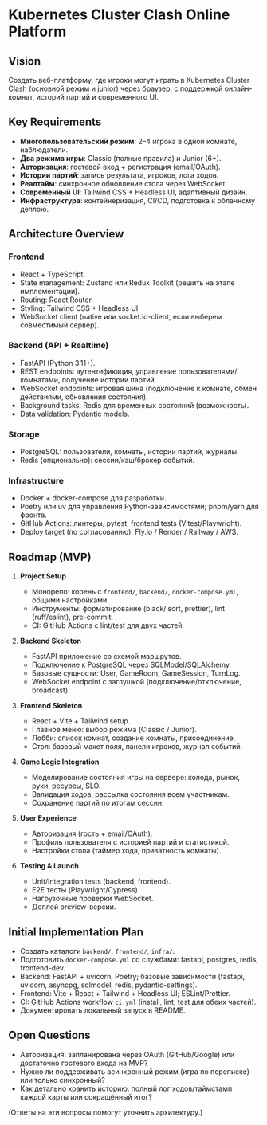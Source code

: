 # Kubernetes Cluster Clash Online Platform

## Vision
Создать веб-платформу, где игроки могут играть в Kubernetes Cluster Clash (основной режим и junior) через браузер, с поддержкой онлайн-комнат, историй партий и современного UI.

## Key Requirements
- **Многопользовательский режим**: 2–4 игрока в одной комнате, наблюдатели.
- **Два режима игры**: Classic (полные правила) и Junior (6+).
- **Авторизация**: гостевой вход + регистрация (email/OAuth).
- **Истории партий**: запись результата, игроков, лога ходов.
- **Реалтайм**: синхронное обновление стола через WebSocket.
- **Современный UI**: Tailwind CSS + Headless UI, адаптивный дизайн.
- **Инфраструктура**: контейнеризация, CI/CD, подготовка к облачному деплою.

## Architecture Overview

### Frontend
- React + TypeScript.
- State management: Zustand или Redux Toolkit (решить на этапе имплементации).
- Routing: React Router.
- Styling: Tailwind CSS + Headless UI.
- WebSocket client (native или socket.io-client, если выберем совместимый сервер).

### Backend (API + Realtime)
- FastAPI (Python 3.11+).
- REST endpoints: аутентификация, управление пользователями/комнатами, получение истории партий.
- WebSocket endpoints: игровая шина (подключение к комнате, обмен действиями, обновления состояния).
- Background tasks: Redis для временных состояний (возможность).
- Data validation: Pydantic models.

### Storage
- PostgreSQL: пользователи, комнаты, истории партий, журналы.
- Redis (опционально): сессии/кэш/брокер событий.

### Infrastructure
- Docker + docker-compose для разработки.
- Poetry или uv для управления Python-зависимостями; pnpm/yarn для фронта.
- GitHub Actions: линтеры, pytest, frontend tests (Vitest/Playwright).
- Deploy target (по согласованию): Fly.io / Render / Railway / AWS.

## Roadmap (MVP)

1. **Project Setup**
   - Монорепо: корень с `frontend/`, `backend/`, `docker-compose.yml`, общими настройками.
   - Инструменты: форматирование (black/isort, prettier), lint (ruff/eslint), pre-commit.
   - CI: GitHub Actions с lint/test для двух частей.

2. **Backend Skeleton**
   - FastAPI приложение со схемой маршрутов.
   - Подключение к PostgreSQL через SQLModel/SQLAlchemy.
   - Базовые сущности: User, GameRoom, GameSession, TurnLog.
   - WebSocket endpoint с заглушкой (подключение/отключение, broadcast).

3. **Frontend Skeleton**
   - React + Vite + Tailwind setup.
   - Главное меню: выбор режима (Classic / Junior).
   - Лобби: список комнат, создание комнаты, присоединение.
   - Стол: базовый макет поля, панели игроков, журнал событий.

4. **Game Logic Integration**
   - Моделирование состояния игры на сервере: колода, рынок, руки, ресурсы, SLO.
   - Валидация ходов, рассылка состояния всем участникам.
   - Сохранение партий по итогам сессии.

5. **User Experience**
   - Авторизация (гость + email/OAuth).
   - Профиль пользователя с историей партий и статистикой.
   - Настройки стола (таймер хода, приватность комнаты).

6. **Testing & Launch**
   - Unit/Integration tests (backend, frontend).
   - E2E тесты (Playwright/Cypress).
   - Нагрузочные проверки WebSocket.
   - Деплой preview-версии.

## Initial Implementation Plan
- Создать каталоги `backend/`, `frontend/`, `infra/`.
- Подготовить `docker-compose.yml` со службами: fastapi, postgres, redis, frontend-dev.
- Backend: FastAPI + uvicorn, Poetry; базовые зависимости (fastapi, uvicorn, asyncpg, sqlmodel, redis, pydantic-settings).
- Frontend: Vite + React + Tailwind + Headless UI; ESLint/Prettier.
- CI: GitHub Actions workflow `ci.yml` (install, lint, test для обеих частей).
- Документировать локальный запуск в README.

## Open Questions
- Авторизация: запланирована через OAuth (GitHub/Google) или достаточно гостевого входа на MVP?
- Нужно ли поддерживать асинхронный режим (игра по переписке) или только синхронный?
- Как детально хранить историю: полный лог ходов/таймстамп каждой карты или сокращённый итог?

(Ответы на эти вопросы помогут уточнить архитектуру.)
